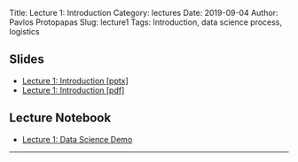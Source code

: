 Title: Lecture 1: Introduction
Category: lectures
Date: 2019-09-04
Author: Pavlos Protopapas
Slug: lecture1
Tags: Introduction, data science process, logistics



## Slides

- [Lecture 1: Introduction [pptx]]({attach}presentation/Lecture1_Introduction.pptx )
- [Lecture 1: Introduction [pdf]]({attach}presentation/Lecture1_Introduction.pdf )

## Lecture Notebook

- [Lecture 1: Data Science Demo]({static}notes/Lecture1_Notebook.ipynb)

<hr>

